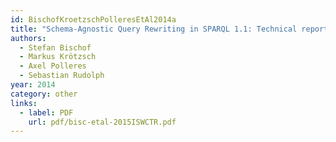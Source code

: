 ```yaml
---
id: BischofKroetzschPolleresEtAl2014a
title: "Schema-Agnostic Query Rewriting in SPARQL 1.1: Technical report"
authors:
  - Stefan Bischof
  - Markus Krötzsch
  - Axel Polleres
  - Sebastian Rudolph
year: 2014
category: other
links:
  - label: PDF
    url: pdf/bisc-etal-2015ISWCTR.pdf
---
```

